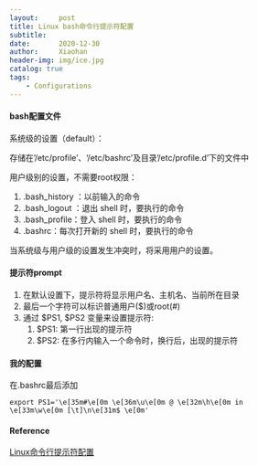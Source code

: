 ```yaml
---
layout:     post
title: Linux bash命令行提示符配置
subtitle:   
date:       2020-12-30
author:     Xiaohan
header-img: img/ice.jpg
catalog: true
tags:
    - Configurations
---
```


#### bash配置文件

系统级的设置（default）：

存储在’/etc/profile’、‘/etc/bashrc’及目录’/etc/profile.d’下的文件中

用户级别的设置，不需要root权限：
1. .bash_history ：以前输入的命令
2. .bash_logout ：退出 shell 时，要执行的命令
3. .bash_profile：登入 shell 时，要执行的命令
4. .bashrc：每次打开新的 shell 时，要执行的命令

当系统级与用户级的设置发生冲突时，将采用用户的设置。

#### 提示符prompt
1. 在默认设置下，提示符将显示用户名、主机名、当前所在目录
2. 最后一个字符可以标识普通用户($)或root(#)
3. 通过 \$PS1, \$PS2 变量来设置提示符: 
    1) \$PS1: 第一行出现的提示符
    2) \$PS2: 在多行内输入一个命令时，换行后，出现的提示符

#### 我的配置

在.bashrc最后添加

`export PS1='\e[35m#\e[0m \e[36m\u\e[0m @ \e[32m\h\e[0m in \e[33m\w\e[0m [\t]\n\e[31m$ \e[0m'`



#### Reference
[Linux命令行提示符配置](https://blog.csdn.net/u010003835/article/details/52705371)